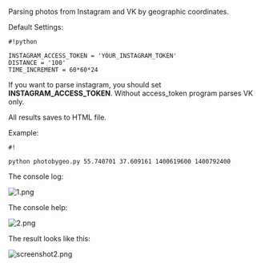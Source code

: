 Parsing photos from Instagram and VK by geographic coordinates.

Default Settings:

```
#!python

INSTAGRAM_ACCESS_TOKEN = 'YOUR_INSTAGRAM_TOKEN'
DISTANCE = '100'
TIME_INCREMENT = 60*60*24
```

If you want to parse instagram, you should set **INSTAGRAM_ACCESS_TOKEN**. Without access_token program parses VK only.

All results saves to HTML file.

Example:


```
#!

python photobygeo.py 55.740701 37.609161 1400619600 1400792400
```


The console log:

![1.png](https://bitbucket.org/repo/KerG5L/images/3709769959-1.png)

The console help:

![2.png](https://bitbucket.org/repo/KerG5L/images/2817277897-2.png)

The result looks like this:

![screenshot2.png](https://bitbucket.org/repo/KerG5L/images/3473396433-screenshot2.png)